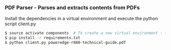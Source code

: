 ### PDF Parser - Parses and extracts contents from PDFs
Install the dependencies in a virtual environment and execute the python script client.py
```bash 
$ source activate components  # To create a new virtual environment : *conda create -n <env_name>*
$ pip install -r requirements.txt
$ python client.py poweredge-r860-technical-guide.pdf
```